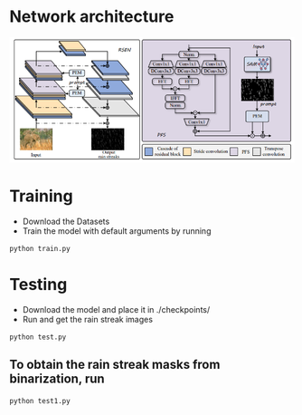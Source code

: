 # Network architecture
![](https://github.com/shibaoshun/RepFormer/blob/b2f1353e3b3600a34649f8c0c92c8f5807705665/figs/RSEN.png)
# Training
+ Download the Datasets
+ Train the model with default arguments by running
```
python train.py
```
# Testing
+ Download the model and place it in ./checkpoints/
+ Run and get the rain streak images
```
python test.py
```
## To obtain the rain streak masks from binarization, run
```
python test1.py
```

